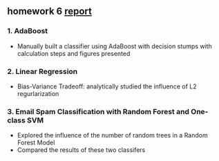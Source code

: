 ## homework 6 [ report ](https://github.com/sliao7/CSE6740_Computational_Data_Analysis/blob/main/homework6/Liao_Shasha_HW6_report.pdf) 
### 1. AdaBoost
* Manually built a classifier using AdaBoost with decision stumps with calculation steps and figures presented 
### 2. Linear Regression
* Bias-Variance Tradeoff: analytically studied the influence of L2 regurlarization 
### 3. Email Spam Classification with Random Forest and One-class SVM
* Explored the influence of the number of random trees in a Random Forest Model
* Compared the results of these two classifers 
